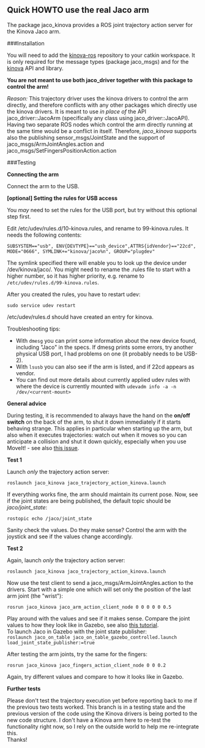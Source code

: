 ## Quick HOWTO use the real Jaco arm

The package jaco_kinova provides a ROS joint trajectory action server for the Kinova Jaco arm.


###Installation

You will need to add the [kinova-ros](https://github.com/Kinovarobotics/kinova-ros.git) repository to your catkin workspace.
It is only required for the message types (package jaco_msgs) and for the [kinova](https://github.com/Kinovarobotics/kinova-ros/tree/master/jaco_driver/include/kinova) 
API and library.

**You are not meant to use both jaco_driver together with this package to control the arm!**

*Reason:* This trajectory driver uses the kinova drivers to control the arm directly, and therefore conflicts with any other
packages which directly use the kinova drivers. It is meant to use *in place of* the API jaco_driver::JacoArm
(specifically any class using jaco_driver::JacoAPI).
Having two separate ROS nodes which control the arm directly
running at the same time would be a conflict in itself.
Therefore, *jaco_kinova* supports also the publishing sensor_msgs/JointState and the support of jaco_msgs/ArmJointAngles.action and
jaco_msgs/SetFingersPositionAction.action



###Testing

**Connecting the arm**

Connect the arm to the USB.

**[optional] Setting the rules for USB access**

You *may* need to set the rules for the USB port, but try without this optional step first.

Edit /etc/udev/rules.d/10-kinova.rules, and rename to 99-kinova.rules.
It needs the following contents:

```
SUBSYSTEM=="usb", ENV{DEVTYPE}=="usb_device",ATTRS{idVendor}=="22cd", MODE="0666", SYMLINK+="kinova/jaco%n", GROUP="plugdev"
```

The symlink specified there will enable you to look up the device under /dev/kinova/jaco/.
You might need to rename the .rules file to start with a higher number, so it has higher priority,
e.g. rename to ``/etc/udev/rules.d/99-kinova.rules``.

After you created the rules, you have to restart udev:

``sudo service udev restart``

/etc/udev/rules.d should have created an entry for kinova.

Troubleshooting tips:    
* With ``dmesg`` you can print some information about the new device found, including "Jaco" in the specs.
    If dmesg prints some errors, try another physical USB port, I had problems on one (it probably needs to be USB-2).
* With ``lsusb`` you can also see if the arm is listed, and if 22cd appears as vendor.
* You can find out more details about currently applied udev rules with where the device is currently mounted with
      ``udevadm info -a -n /dev/<current-mount>``

**General advice**

During testing, it is recommended to always have the hand on the **on/off switch**
on the back of the arm, to shut it down immediately if it starts behaving strange.
This applies in particular when starting up the arm, but also when it
executes trajectories: watch out when it moves so you can anticipate a collision
and shut it down quickly, especially when you use MoveIt! - see also [this issue](https://github.com/JenniferBuehler/jaco-arm-pkgs/issues/4).


**Test 1**

Launch *only* the trajectory action server:

``roslaunch jaco_kinova jaco_trajectory_action_kinova.launch``

If everything works fine, the arm should maintain its current pose.
Now, see if the joint states are being published, the default topic should be *jaco/joint_state*:

``rostopic echo /jaco/joint_state``

Sanity check the values. Do they make sense? Control the arm with the joystick and see if the values change
accordingly.

**Test 2**

Again, launch *only* the trajectory action server:

``roslaunch jaco_kinova jaco_trajectory_action_kinova.launch``

Now use the test client to send a jaco_msgs/ArmJointAngles.action to the drivers.
Start with a simple one which will set only the position of the last arm joint (the "wrist"):

``rosrun jaco_kinova jaco_arm_action_client_node 0 0 0 0 0 0.5`` 

Play around with the values and see if it makes sense. Compare the joint values to 
how they look like in Gazebo, see also [this tutorial](https://github.com/JenniferBuehler/jaco-arm-pkgs/wiki/Jaco-example-in-Gazebo).    
To launch Jaco in Gazebo with the joint state publisher:    
``roslaunch jaco_on_table jaco_on_table_gazebo_controlled.launch load_joint_state_publisher:=true``

After testing the arm joints, try the same for the fingers:

``rosrun jaco_kinova jaco_fingers_action_client_node 0 0 0.2``

Again, try different values and compare to how it looks like in Gazebo. 

**Further tests**

Please don't test the trajectory execution yet before reporting back to me if the previous two tests worked.
This branch is in a testing state and the previous version of the code using the Kinova drivers is being
ported to the new code structure. I don't have a Kinova arm here to re-test the functionality right now,
so I rely on the outside world to help me re-integrate this.    
Thanks!

